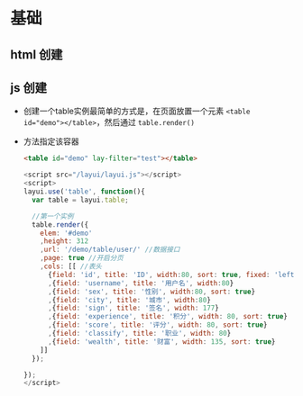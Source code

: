 # 基础

## html 创建

## js 创建

  - 创建一个table实例最简单的方式是，在页面放置一个元素 `<table id="demo"></table>`，然后通过 `table.render()`

  - 方法指定该容器

    ```html
    <table id="demo" lay-filter="test"></table>
    ```

    ```javascript
    <script src="/layui/layui.js"></script>
    <script>
    layui.use('table', function(){
      var table = layui.table;

      //第一个实例
      table.render({
        elem: '#demo'
        ,height: 312
        ,url: '/demo/table/user/' //数据接口
        ,page: true //开启分页
        ,cols: [[ //表头
          {field: 'id', title: 'ID', width:80, sort: true, fixed: 'left'}
          ,{field: 'username', title: '用户名', width:80}
          ,{field: 'sex', title: '性别', width:80, sort: true}
          ,{field: 'city', title: '城市', width:80}
          ,{field: 'sign', title: '签名', width: 177}
          ,{field: 'experience', title: '积分', width: 80, sort: true}
          ,{field: 'score', title: '评分', width: 80, sort: true}
          ,{field: 'classify', title: '职业', width: 80}
          ,{field: 'wealth', title: '财富', width: 135, sort: true}
        ]]
      });

    });
    </script>
    ```
